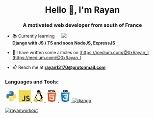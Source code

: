 <h1 align="center">Hello 👋, I'm Rayan</h1>
<h3 align="center">A motivated web developer from south of France</h3>

<img
src="https://camo.githubusercontent.com/c1dcb74cc1c1835b1d716f5051499a2814c683c806b15f04b0eba492863703e9/68747470733a2f2f63646e2e6472696262626c652e636f6d2f75736572732f3733303730332f73637265656e73686f74732f363538313234332f6176656e746f2e676966" width="320px" align="right">

- 📚 Currently learning **Django with JS / TS and soon NodeJS, ExpressJS**

- 📝 I have written some articles on [https://medium.com/@0xRayan_](https://medium.com/@0xRayan_)

- 📫 Reach me at **rayan13170@protonmail.com**

<h3 align="left">Languages and Tools:</h3>
<p align="left">
    <img src="https://raw.githubusercontent.com/devicons/devicon/master/icons/python/python-original.svg" alt="python"
        width="40" height="40" /> </a>  <a
            href="https://developer.mozilla.org/en-US/docs/Web/JavaScript" target="_blank" rel="noreferrer"> <img
                src="https://raw.githubusercontent.com/devicons/devicon/master/icons/javascript/javascript-original.svg"
                alt="javascript" width="40" height="40" /> </a> <a href="https://www.linux.org/" target="_blank"
            rel="noreferrer"> <img
                src="https://raw.githubusercontent.com/devicons/devicon/master/icons/linux/linux-original.svg"
                alt="linux" width="40" height="40" /> </a> <a href="https://www.w3.org/html/" target="_blank" rel="noreferrer"> <img
                src="https://raw.githubusercontent.com/devicons/devicon/master/icons/html5/html5-original-wordmark.svg"
                alt="html5" width="40" height="40" /> </a>
        <a href="https://www.w3schools.com/css/" target="_blank"
            rel="noreferrer"> <img
                src="https://raw.githubusercontent.com/devicons/devicon/master/icons/css3/css3-original-wordmark.svg"
                alt="css3" width="40" height="40" /> </a> 
<a href="https://www.djangoproject.com/" target="_blank" rel="noreferrer"> <img
            src="https://cdn.worldvectorlogo.com/logos/django.svg" alt="django" width="40" height="40" />
<p><img align="center" src="https://github-readme-stats.vercel.app/api/top-langs?username=rayanworkout&show_icons=true&locale=en&layout=compact" alt="rayanworkout" /></p>
